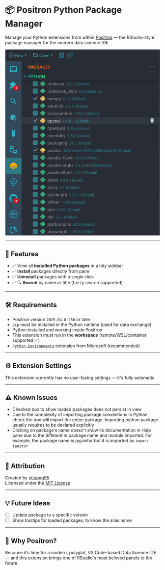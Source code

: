 # 📦 Positron Python Package Manager

Manage your Python extensions from within [Positron](https://positron.posit.co/) — the RStudio-style package manager for the modern data science IDE.

![](https://raw.githubusercontent.com/ntluong95/positron-python-package-manager/refs/heads/main/resources/screenshot.png)

---

## 🚀 Features

- ✅ View all **installed Python packages** in a tidy sidebar
- ✅ **Install** packages directly from pane
- ✅ **Uninstall** packages with a single click
- ✅ 🔍 **Search** by name or title (fuzzy search supported)

---

## 🛠 Requirements

- Positron version `2025.04.0-250` or later
- `pip` must be installed in the Python runtime (used for data exchange).
- Python installed and working inside Positron
- This extension must run in the **workspace** (remote/WSL/container supported ✅)
- [`Python Environments`](https://marketplace.visualstudio.com/items?itemName=ms-python.vscode-python-envs) extension from Microsoft (recommended)

---

## ⚙️ Extension Settings

This extension currently has no user-facing settings — it's fully automatic.

---


## ⚠️ Known Issues

- Checked box to show loaded packages does not persist in view
- Due to the complexity of importing package conventions in Python, check the box will import the entire package. Importing python package usually requires to be declared explicitly
- Clicking on package's name doesn't show its documentation in Help pane due to the different in package name and module imported. For example, the package name is pyjanitor but it is imported as `import janitor`

---

## 🙏 Attribution

Created by [ntluong95](https://github.com/ntluong95)  
Licensed under the [MIT License](./LICENSE)

---

## 💡 Future Ideas

- [ ] Update package to a specific version
- [ ] Show tooltips for loaded packages, to know the alias name

---

## 🧠 Why Positron?

Because it’s time for a modern, polyglot, VS Code-based Data Science IDE — and this extension brings one of RStudio's most beloved panels to the future.
